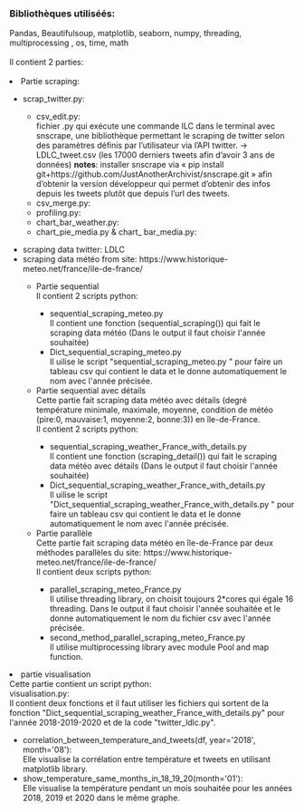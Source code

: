 <!DOCTYPE html>
<html>
<body>
  <h3> Bibliothèques utiliséés:</h3> Pandas, Beautifulsoup, matplotlib, seaborn, numpy, threading, multiprocessing , os, time, math <br/><br/>
  Il contient 2 parties: <br/><br/>
    <li>Partie scraping: </li>     
    <ul>
         <li>scrap_twitter.py: </li>
        <ul>
          <li>csv_edit.py: </li>
          fichier .py qui exécute une commande ILC dans le terminal avec snscrape, une bibliothèque permettant le scraping de twitter selon des paramètres définis par l’utilisateur via l’API twitter. → LDLC_tweet.csv (les 17000 derniers tweets afin d’avoir 3 ans de données)
          <B>notes</B>: installer snscrape via « pip install git+https://github.com/JustAnotherArchivist/snscrape.git » afin d’obtenir la version développeur qui permet d’obtenir des infos depuis les tweets plutôt que depuis l’url des tweets.
          <li>csv_merge.py: </li>
          <li>profiling.py: </li>
          <li>chart_bar_weather.py: </li>
          <li>chart_pie_media.py & chart_ bar_media.py:  </li>
        </ul>
      </ul>
      <ul>
        <li>scraping data twitter: LDLC </li>
        <li>scraping data météo from site:  https://www.historique-meteo.net/france/ile-de-france/ </li>
          <ul>
            <li>Partie sequential</li>
            Il contient 2 scripts python: <br/>
            <ul>
              <li>sequential_scraping_meteo.py </li>
              Il contient une fonction (sequential_scraping()) qui fait le scraping data météo (Dans le output il faut choisir l'année souhaitée) <br/>
              <li> Dict_sequential_scraping_meteo.py </li>
              Il uilise le script "sequential_scraping_meteo.py " pour faire un tableau csv qui contient le data et le donne automatiquement le nom avec l'année précisée.
            </ul>
            <li>Partie sequential avec détails</li>
            Cette partie fait scraping data météo avec détails (degré température minimale, maximale, moyenne, condition de météo (pire:0, mauvaise:1, moyenne:2, bonne:3))                  en île-de-France. <br/>
         Il contient 2 scripts python:
            <ul>
              <li>sequential_scraping_weather_France_with_details.py</li>
              Il contient une fonction (scraping_detail()) qui fait le scraping data météo avec détails (Dans le output il faut choisir l'année souhaitée)
              <li>Dict_sequential_scraping_weather_France_with_details.py</li>
              Il uilise le script "Dict_sequential_scraping_weather_France_with_details.py " pour faire un tableau csv qui contient le data et le donne automatiquement le nom avec l'année précisée.
            </ul>
            <li>Partie parallèle</li>
            Cette partie fait scraping data météo en île-de-France par deux méthodes parallèles du site: https://www.historique-meteo.net/france/ile-de-france/ <br/>
                Il contient deux scripts python: <br/>
            <ul>
              <li>parallel_scraping_meteo_France.py</li> 
              Il utilise threading library, on choisit toujours 2*cores qui égale 16 threading. Dans le output il faut choisir l'année souhaitée et le donne automatiquement le nom du fichier csv avec l'année précisée.
              <li>second_method_parallel_scraping_meteo_France.py</li> 
              Il utilise multiprocessing library avec module Pool and map function.
            </ul>
          </ul>
      </ul>
    <li>partie visualisation</li>
    Cette partie contient un script python:<br/>
    visualisation.py:  <br/>
    Il contient deux fonctions et il faut utiliser les fichiers qui sortent de la fonction "Dict_sequential_scraping_weather_France_with_details.py" pour l'année 2018-2019-2020 et de la code "twitter_ldlc.py". 
  <ul>
    <li>correlation_between_temperature_and_tweets(df, year='2018', month='08'):</li>
    Elle visualise la corrélation entre température et tweets en utilisant matplotlib library.
     <li>show_temperature_same_months_in_18_19_20(month='01'):</li>
    Elle visualise la température pendant un mois souhaitée pour les années 2018, 2019 et 2020 dans le même graphe.
  </ul>
  </ol>
  
</body>
</html> 
